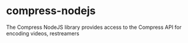 # compress-nodejs
The Compress NodeJS library provides access to the Compress API for encoding videos, restreamers
